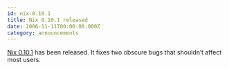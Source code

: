 ```yaml
---
id: nix-0.10.1
title: Nix 0.10.1 released
date: 2006-11-11T00:00:00.000Z
category: announcements
---
```


[Nix 0.10.1](https://web.archive.org/web/20140913060038/https://releases.nixos.org/nix/nix-0.10.1/) has been released. It fixes two obscure bugs that shouldn’t affect most users.
